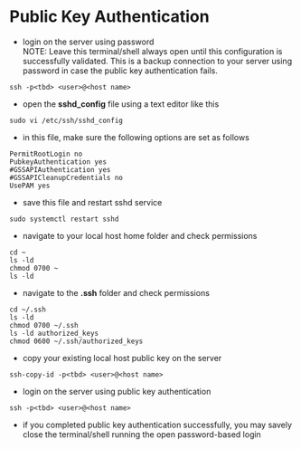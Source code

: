 # Public Key Authentication

* login on the server using password\
NOTE: Leave this terminal/shell always open until this configuration is successfully validated. This is a backup connection to your server using password in case the public key authentication fails.
```
ssh -p<tbd> <user>@<host name>
```

* open the **sshd_config** file using a text editor like this
```
sudo vi /etc/ssh/sshd_config
```

* in this file, make sure the following options are set as follows
```
PermitRootLogin no
PubkeyAuthentication yes
#GSSAPIAuthentication yes
#GSSAPICleanupCredentials no
UsePAM yes
```

* save this file and restart sshd service
```
sudo systemctl restart sshd
```

* navigate to your local host home folder and check permissions
```
cd ~
ls -ld
chmod 0700 ~
ls -ld
```

* navigate to the **.ssh** folder and check permissions
```
cd ~/.ssh
ls -ld
chmod 0700 ~/.ssh
ls -ld authorized_keys
chmod 0600 ~/.ssh/authorized_keys
```

* copy your existing local host public key on the server
```
ssh-copy-id -p<tbd> <user>@<host name>
```

* login on the server using public key authentication
```
ssh -p<tbd> <user>@<host name>
```

* if you completed public key authentication successfully,
you may savely close the terminal/shell running the open password-based login

